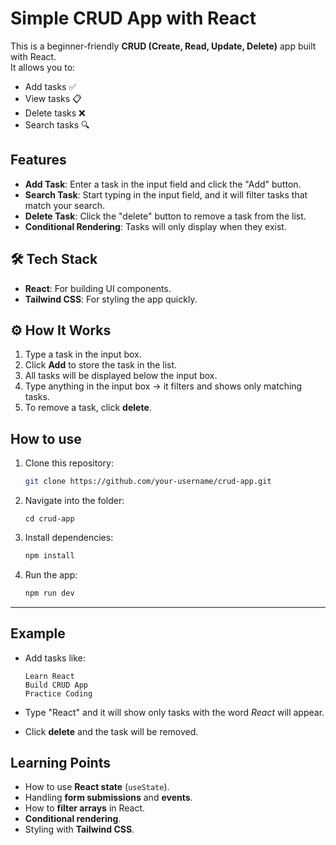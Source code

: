 # Simple CRUD App with React

This is a beginner-friendly **CRUD (Create, Read, Update, Delete)** app built with React.  
It allows you to:

- Add tasks ✅
- View tasks 📋
- Delete tasks ❌
- Search tasks 🔍

## Features

- **Add Task**: Enter a task in the input field and click the "Add" button.
- **Search Task**: Start typing in the input field, and it will filter tasks that match your search.
- **Delete Task**: Click the "delete" button to remove a task from the list.
- **Conditional Rendering**: Tasks will only display when they exist.

## 🛠️ Tech Stack

- **React**: For building UI components.
- **Tailwind CSS**: For styling the app quickly.


## ⚙️ How It Works

1. Type a task in the input box.
2. Click **Add** to store the task in the list.
3. All tasks will be displayed below the input box.
4. Type anything in the input box → it filters and shows only matching tasks.
5. To remove a task, click **delete**.

## How to use

1. Clone this repository:
   ```bash
   git clone https://github.com/your-username/crud-app.git
   ```



2. Navigate into the folder:

   ```
   cd crud-app
   ```

3. Install dependencies:

   ```bash
   npm install
   ```

4. Run the app:

   ```bash
   npm run dev
   ```

---

## Example

- Add tasks like:

  ```
  Learn React
  Build CRUD App
  Practice Coding
  ```

- Type "React" and it will show only tasks with the word _React_ will appear.
- Click **delete** and the task will be removed.



##  Learning Points

- How to use **React state** (`useState`).
- Handling **form submissions** and **events**.
- How to **filter arrays** in React.
- **Conditional rendering**.
- Styling with **Tailwind CSS**.



